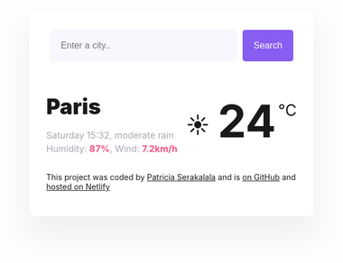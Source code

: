 <!DOCTYPE html>
<html lang="en">
  <head>
    <meta charset="UTF-8" />
    <meta name="viewport" content="width=device-width, initial-scale=1.0" />
    <link rel="stylesheet" href="src/styles.css" />
    <title>My weather application</title>
  </head>
  <style>
    h1 {
      font-size: 38px;
      font-weight: 900;
      margin: 0;
    }
    .weather-app {
      background: white;
      max-width: 600px;
      margin: 60px auto;
      padding: 30px;
      border-radius: 10px;
      box-shadow: 0 30px 50px rgba(65, 50, 100, 0.08);
    }
    .search-input {
      background-color: #f9f7fe;
      border: none;
      color: rgba(39, 33, 66, 0.4);
      font-size: 16px;
      padding: 20px;
      width: 75%;
      border-radius: 6px;
    }
    .search-button {
      margin-left: 5px;
      font-size: 16px;
      background-color: #885df1;
      color: white;
      border: none;
      padding: 20px;
      line-height: 1;
      border-radius: 5px;
    }
    .detail {
      color: #f65282;
    }
    .current-temperature-icon {
      position: relative;
      top: -8px;
      font-size: 40px;
      margin-right: 10px;
    }
    .current-temperature-value {
      font-size: 80px;
      font-weight: bold;
    }
    .current-temperature-unit {
      font-size: 28px;
      position: relative;
      top: -38px;
    }
    .current-weather {
      display: flex;
      justify-content: space-between;
    }
    .current-details {
      color: rgba(39, 33, 66, 0.4);
      font-size: 16px;
      font-weight: 400;
      line-height: 24px;
    }
  </style>
  <body>
    <div class="weather-app">
      <header>
        <form>
          <input
            type="search"
            placeholder="Enter a city.."
            required
            class="search-input"
          />
          <input type="submit" value="Search" class="search-button" />
        </form>
      </header>
      <main>
        <div class="current-weather">
          <div>
            <h1>Paris</h1>
            <p class="current-details">
              Saturday 15:32, moderate rain <br />
              Humidity: <strong class="detail">87%</strong>, Wind:
              <strong class="detail">7.2km/h</strong>
            </p>
          </div>
          <div class="current-temperature">
            <span class="current-temperature-icon">☀️</span>
            <span class="current-temperature-value">24</span>
            <span class="current-temperature-unit">°C</span>
          </div>
        </div>
      </main>
      <footer>
        <p>
          This project was coded by
          <a href="#" target="_blank">Patricia Serakalala</a> and is
          <a href="#" target="_blank"> on GitHub</a> and
          <a href="#" target="_blank">hosted on Netlify</a>
        </p>
      </footer>
    </div>
  </body>
</html>
